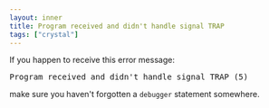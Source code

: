 ```yaml
---
layout: inner
title: Program received and didn't handle signal TRAP
tags: ["crystal"]
---
```

If you happen to receive this error message:
<pre>Program received and didn't handle signal TRAP (5)</pre>

make sure you haven't forgotten a `debugger` statement somewhere.
